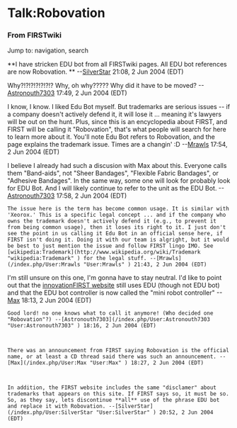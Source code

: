 # Talk:Robovation

### From FIRSTwiki

Jump to: navigation, search

**I have stricken EDU bot from all FIRSTwiki pages. All EDU bot references are now Robovation. ** \--[SilverStar](/index.php/User:SilverStar "User:SilverStar" ) 21:08, 2 Jun 2004 (EDT) 

Why?!?!?!?!?!?!? Why, oh why????? Why did it have to be moved?
--[Astronouth7303](/index.php/User:Astronouth7303 "User:Astronouth7303" )
17:49, 2 Jun 2004 (EDT)

I know, I know. I liked Edu Bot myself. But trademarks are serious issues --
if a company doesn't actively defend it, it will lose it ... meaning it's
lawyers will be out on the hunt. Plus, since this is an encyclopedia about
FIRST, and FIRST will be calling it "Robovation", that's what people will
search for here to learn more about it. You'll note Edu Bot refers to
Robovation, and the page explains the trademark issue. Times are a changin' :D
--[Mrawls](/index.php/User:Mrawls "User:Mrawls" ) 17:54, 2 Jun 2004 (EDT)

I believe I already had such a discusion with Max about this. Everyone calls
them "Band-aids", not "Sheer Bandages", "Flexible Fabric Bandages", or
"Adhesive Bandages". In the same way, some one will look for probably look for
EDU Bot. And I will likely continue to refer to the unit as the EDU Bot.
--[Astronouth7303](/index.php/User:Astronouth7303 "User:Astronouth7303" )
17:58, 2 Jun 2004 (EDT)

    The issue here is the term has become common usage. It is similar with 'Xeorox.' This is a specific legal concept ... and if the company who owns the trademark doesn't actively defend it (e.g., to prevent it from being common usage), then it loses its right to it. I just don't see the point in us calling it Edu Bot in an official sense here, if FIRST isn't doing it. Doing it with our team is algright, but it would be best to just mention the issue and follow FIRST lingo IMO. See [wikipedia:Trademark](http://www.wikipedia.org/wiki/Trademark "wikipedia:Trademark" ) for the legal stuff. --[Mrawls](/index.php/User:Mrawls "User:Mrawls" ) 21:43, 2 Jun 2004 (EDT) 

I'm still unsure on this one, I'm gonna have to stay neutral. I'd like to
point out that the [innovationFIRST
website](http://innovationfirst.com/FIRSTRobotics/edu-kits.htm
"http://innovationfirst.com/FIRSTRobotics/edu-kits.htm" ) still uses EDU
(though not EDU bot) and that the EDU bot controller is now called the "mini
robot controller" --[Max](/index.php/User:Max "User:Max" ) 18:13, 2 Jun 2004
(EDT)

    Good lord! no one knows what to call it anymore! (Who decided one "Robovation"?) --[Astronouth7303](/index.php/User:Astronouth7303 "User:Astronouth7303" ) 18:16, 2 Jun 2004 (EDT) 

    

    There was an announcement from FIRST saying Robovation is the official name, or at least a CD thread said there was such an announcement. --[Max](/index.php/User:Max "User:Max" ) 18:27, 2 Jun 2004 (EDT) 

    

    In addition, the FIRST website includes the same "disclamer" about trademarks that appears on this site. If FIRST says so, it must be so. So, as they say, lets discontinue **all** use of the phrase EDU bot and replace it with Robovation. --[SilverStar](/index.php/User:SilverStar "User:SilverStar" ) 20:52, 2 Jun 2004 (EDT) 

